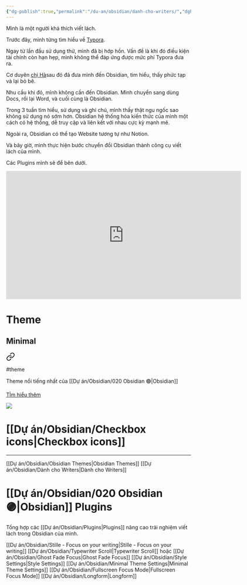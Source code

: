 ```yaml
---
{"dg-publish":true,"permalink":"/du-an/obsidian/danh-cho-writers/","dgPassFrontmatter":true}
---
```


Mình là một người khá thích viết lách.

Trước đây, mình từng tìm hiểu về [Typora](https://typora.io/). 

Ngay từ lần đầu sử dụng thử, mình đã bị hớp hồn. Vấn đề là khi đó điều kiện tài chính còn hạn hẹp, mình không thể đáp ứng được mức phí Typora đưa ra.

Cơ duyên [chị Hà](https://www.facebook.com/hahtd3)sau đó đã đưa mình đến Obsidian, tìm hiểu, thấy phức tạp và lại bỏ bê. 

Nhu cầu khi đó, mình không cần đến Obsidian. Mình chuyển sang dùng Docs, rồi lại Word, và cuối cùng là Obsidian.

Trong 3 tuần tìm hiểu, sử dụng và ghi chú, mình thấy thật ngu ngốc sao không sử dụng nó sớm hơn. Obsidian hệ thống hóa kiến thức của mình một cách có hệ thống, dễ truy cập và liên kết với nhau cực kỳ mạnh mẽ.

Ngoài ra, Obsidian có thể tạo Website tương tự như Notion.

Và bây giờ, mình thực hiện bước chuyển đổi Obsidian thành công cụ viết lách của mình.

Các Plugins mình sẽ để bên dưới.

<iframe width="640" height="350" src="https://www.youtube.com/embed/ePaj1lTzIRY" title="Viết lách trong Obsidian, tại sao không?" frameborder="0" allow="accelerometer; autoplay; clipboard-write; encrypted-media; gyroscope; picture-in-picture; web-share" allowfullscreen></iframe>

# Theme

## Minimal

<div class="transclusion internal-embed is-loaded"><a class="markdown-embed-link" href="/du-an/obsidian/minimal/" aria-label="Open link"><svg xmlns="http://www.w3.org/2000/svg" width="24" height="24" viewBox="0 0 24 24" fill="none" stroke="currentColor" stroke-width="2" stroke-linecap="round" stroke-linejoin="round" class="svg-icon lucide-link"><path d="M10 13a5 5 0 0 0 7.54.54l3-3a5 5 0 0 0-7.07-7.07l-1.72 1.71"></path><path d="M14 11a5 5 0 0 0-7.54-.54l-3 3a5 5 0 0 0 7.07 7.07l1.71-1.71"></path></svg></a><div class="markdown-embed">




#theme

Theme nổi tiếng nhất của [[Dự án/Obsidian/020 Obsidian 🟣\|Obsidian]]

[TÌm hiểu thêm](https://minimal.guide/Home)

![](https://i.imgur.com/s8EQuJb.png)



# [[Dự án/Obsidian/Checkbox icons\|Checkbox icons]]

---
[[Dự án/Obsidian/Obsidian Themes\|Obsidian Themes]]
[[Dự án/Obsidian/Dành cho Writers\|Dành cho Writers]]

</div></div>


# [[Dự án/Obsidian/020 Obsidian 🟣\|Obsidian]] Plugins
Tổng hợp các [[Dự án/Obsidian/Plugins\|Plugins]] nâng cao trải nghiệm viết lách trong Obsidian của mình.

[[Dự án/Obsidian/Stille - Focus on your writing\|Stille - Focus on your writing]]
[[Dự án/Obsidian/Typewriter Scroll\|Typewriter Scroll]] hoặc [[Dự án/Obsidian/Ghost Fade Focus\|Ghost Fade Focus]]
[[Dự án/Obsidian/Style Settings\|Style Settings]]
[[Dự án/Obsidian/Minimal Theme Settings\|Minimal Theme Settings]]
[[Dự án/Obsidian/Fullscreen Focus Mode\|Fullscreen Focus Mode]]
[[Dự án/Obsidian/Longform\|Longform]]

